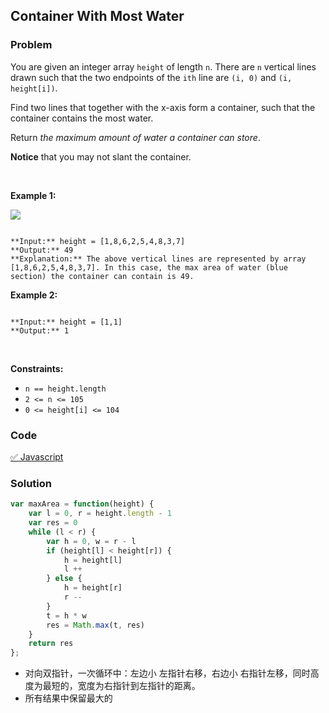Container With Most Water
---
### Problem
You are given an integer array `height` of length `n`. There are `n` vertical lines drawn such that the two endpoints of the `ith` line are `(i, 0)` and `(i, height[i])`.


Find two lines that together with the x-axis form a container, such that the container contains the most water.


Return *the maximum amount of water a container can store*.


**Notice** that you may not slant the container.


 


**Example 1:**


![](https://s3-lc-upload.s3.amazonaws.com/uploads/2018/07/17/question_11.jpg)

```

**Input:** height = [1,8,6,2,5,4,8,3,7]
**Output:** 49
**Explanation:** The above vertical lines are represented by array [1,8,6,2,5,4,8,3,7]. In this case, the max area of water (blue section) the container can contain is 49.

```

**Example 2:**



```

**Input:** height = [1,1]
**Output:** 1

```

 


**Constraints:**


* `n == height.length`
* `2 <= n <= 105`
* `0 <= height[i] <= 104`

### Code
[✅ Javascript](./solution.js)
### Solution
``` javascript
var maxArea = function(height) {
    var l = 0, r = height.length - 1
    var res = 0
    while (l < r) {
        var h = 0, w = r - l
        if (height[l] < height[r]) {
            h = height[l]
            l ++
        } else {
            h = height[r]
            r --
        }
        t = h * w
        res = Math.max(t, res)
    }
    return res
};
```
- 对向双指针，一次循环中：左边小 左指针右移，右边小 右指针左移，同时高度为最短的，宽度为右指针到左指针的距离。 
- 所有结果中保留最大的